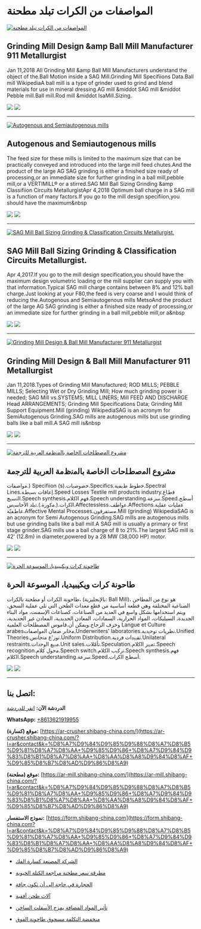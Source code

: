 # المواصفات من الكرات تبلد مطحنة

<a href="https://swt.shibang-china.com/?l=ar&img&k=%D8%A7%D9%84%D9%85%D9%88%D8%A7%D8%B5%D9%81%D8%A7%D8%AA+%D9%85%D9%86+%D8%A7%D9%84%D9%83%D8%B1%D8%A7%D8%AA+%D8%AA%D8%A8%D9%84%D8%AF+%D9%85%D8%B7%D8%AD%D9%86%D8%A9" target="_blank">![المواصفات من الكرات تبلد مطحنة](http://static.shibang-china.com/all-800x300/1233.jpg)</a>

## Grinding Mill Design &amp Ball Mill Manufacturer 911 Metallurgist
Jan 11,2018 All Grinding Mill &amp Ball Mill Manufacturers understand the object of the.Ball Motion inside a SAG Mill.Grinding Mill Specifiions Data.Ball mill WikipediaA ball mill is a type of grinder used to grind and blend materials for use in mineral dressing.AG mill &middot SAG mill &middot Pebble mill.Ball mill.Rod mill &middot IsaMill.Sizing.


<a href="https://whatsapp.shibangsoft.com/WhatsApp.php" target="_blank" title="WhatsApp">![](http://static.shibang-china.com/icon/whatsapp.png)</a> <a href="https://swt.shibang-china.com/?l=ar&icon&k=%D8%A7%D9%84%D9%85%D9%88%D8%A7%D8%B5%D9%81%D8%A7%D8%AA+%D9%85%D9%86+%D8%A7%D9%84%D9%83%D8%B1%D8%A7%D8%AA+%D8%AA%D8%A8%D9%84%D8%AF+%D9%85%D8%B7%D8%AD%D9%86%D8%A9" target="_blank">![](http://static.shibang-china.com/icon/chat-ar.png)</a>

---

<a href="https://swt.shibang-china.com/?l=ar&img&k=%D8%A7%D9%84%D9%85%D9%88%D8%A7%D8%B5%D9%81%D8%A7%D8%AA+%D9%85%D9%86+%D8%A7%D9%84%D9%83%D8%B1%D8%A7%D8%AA+%D8%AA%D8%A8%D9%84%D8%AF+%D9%85%D8%B7%D8%AD%D9%86%D8%A9" target="_blank">![Autogenous and Semiautogenous mills](http://static.shibang-china.com/all-800x300/161.jpg)</a>

## Autogenous and Semiautogenous mills
The feed size for these mills is limited to the maximum size that can be practically conveyed and introduced into the large mill feed chutes.And the product of the large AG SAG grinding is either a finished size ready of processing,or an immediate size for further grinding in a ball mill,pebble mill,or a VERTIMILL® or a stirred.SAG Mill Ball Sizing Grinding &amp Classifiion Circuits MetallurgistApr 4,2018 Optimum ball charge in a SAG mill is a function of many factors.If you go to the mill design specifiion,you should have the maximum&nbsp


<a href="https://whatsapp.shibangsoft.com/WhatsApp.php" target="_blank" title="WhatsApp">![](http://static.shibang-china.com/icon/whatsapp.png)</a> <a href="https://swt.shibang-china.com/?l=ar&icon&k=%D8%A7%D9%84%D9%85%D9%88%D8%A7%D8%B5%D9%81%D8%A7%D8%AA+%D9%85%D9%86+%D8%A7%D9%84%D9%83%D8%B1%D8%A7%D8%AA+%D8%AA%D8%A8%D9%84%D8%AF+%D9%85%D8%B7%D8%AD%D9%86%D8%A9" target="_blank">![](http://static.shibang-china.com/icon/chat-ar.png)</a>

---

<a href="https://swt.shibang-china.com/?l=ar&img&k=%D8%A7%D9%84%D9%85%D9%88%D8%A7%D8%B5%D9%81%D8%A7%D8%AA+%D9%85%D9%86+%D8%A7%D9%84%D9%83%D8%B1%D8%A7%D8%AA+%D8%AA%D8%A8%D9%84%D8%AF+%D9%85%D8%B7%D8%AD%D9%86%D8%A9" target="_blank">![SAG Mill Ball Sizing Grinding &amp; Classification Circuits Metallurgist.](http://static.shibang-china.com/all-800x300/360.jpg)</a>

## SAG Mill Ball Sizing Grinding &amp; Classification Circuits Metallurgist.
Apr 4,2017.If you go to the mill design specification,you should have the maximum design volumetric loading or the mill supplier can supply you with that information.Typical SAG mill charge contains between 8% and 12% ball charge.Just looking at your F80,the feed is very coarse and I would think of reducing the.Autogenous and Semiautogenous mills MetsoAnd the product of the large AG SAG grinding is either a finished size ready of processing,or an immediate size for further grinding in a ball mill,pebble mill,or a&nbsp


<a href="https://whatsapp.shibangsoft.com/WhatsApp.php" target="_blank" title="WhatsApp">![](http://static.shibang-china.com/icon/whatsapp.png)</a> <a href="https://swt.shibang-china.com/?l=ar&icon&k=%D8%A7%D9%84%D9%85%D9%88%D8%A7%D8%B5%D9%81%D8%A7%D8%AA+%D9%85%D9%86+%D8%A7%D9%84%D9%83%D8%B1%D8%A7%D8%AA+%D8%AA%D8%A8%D9%84%D8%AF+%D9%85%D8%B7%D8%AD%D9%86%D8%A9" target="_blank">![](http://static.shibang-china.com/icon/chat-ar.png)</a>

---

<a href="https://swt.shibang-china.com/?l=ar&img&k=%D8%A7%D9%84%D9%85%D9%88%D8%A7%D8%B5%D9%81%D8%A7%D8%AA+%D9%85%D9%86+%D8%A7%D9%84%D9%83%D8%B1%D8%A7%D8%AA+%D8%AA%D8%A8%D9%84%D8%AF+%D9%85%D8%B7%D8%AD%D9%86%D8%A9" target="_blank">![Grinding Mill Design &amp; Ball Mill Manufacturer 911 Metallurgist](http://static.shibang-china.com/all-800x300/1440.jpg)</a>

## Grinding Mill Design &amp; Ball Mill Manufacturer 911 Metallurgist
Jan 11,2018.Types of Grinding Mill Manufactured; ROD MILLS; PEBBLE MILLS; Selecting Wet or Dry Grinding Mill; How much grinding power is needed; SAG Mill vs.SYSTEMS; MILL LINERS; Mill FEED AND DISCHARGE Head ARRANGEMENTS; Grinding Mill Specifications Data; Grinding Mill Support Equipment.Mill (grinding) WikipediaSAG is an acronym for SemiAutogenous Grinding.SAG mills are autogenous mills but use grinding balls like a ball mill.A SAG mill is&nbsp


<a href="https://whatsapp.shibangsoft.com/WhatsApp.php" target="_blank" title="WhatsApp">![](http://static.shibang-china.com/icon/whatsapp.png)</a> <a href="https://swt.shibang-china.com/?l=ar&icon&k=%D8%A7%D9%84%D9%85%D9%88%D8%A7%D8%B5%D9%81%D8%A7%D8%AA+%D9%85%D9%86+%D8%A7%D9%84%D9%83%D8%B1%D8%A7%D8%AA+%D8%AA%D8%A8%D9%84%D8%AF+%D9%85%D8%B7%D8%AD%D9%86%D8%A9" target="_blank">![](http://static.shibang-china.com/icon/chat-ar.png)</a>

---

<a href="https://swt.shibang-china.com/?l=ar&img&k=%D8%A7%D9%84%D9%85%D9%88%D8%A7%D8%B5%D9%81%D8%A7%D8%AA+%D9%85%D9%86+%D8%A7%D9%84%D9%83%D8%B1%D8%A7%D8%AA+%D8%AA%D8%A8%D9%84%D8%AF+%D9%85%D8%B7%D8%AD%D9%86%D8%A9" target="_blank">![ﻣﺷروع اﻟﻣﺻطﻠﺣﺎت اﻟﺧﺎﺻﺔ ﺑﺎﻟﻣﻧظﻣﺔ اﻟﻌرﺑﻳﺔ ﻟﻠﺗرﺟﻣﺔ](http://static.shibang-china.com/all-800x300/1157.jpg)</a>

## ﻣﺷروع اﻟﻣﺻطﻠﺣﺎت اﻟﺧﺎﺻﺔ ﺑﺎﻟﻣﻧظﻣﺔ اﻟﻌرﺑﻳﺔ ﻟﻠﺗرﺟﻣﺔ
ﻣواﺻﻔﺎت.) Specifiion (s).ﺧﺻوﺻﻳﺎت.Specifics.ﺧطوط طﻳﻔﻳﺔ.Spectral Lines.إﻋﺎﻗﺎت ﺑﺳﻳطﺔ.Speed Losses Textile mill products industry.ﻗطﺎع اﻟﻧﺳﻳﺞ.Speech synthesis.ﻓﻬم اﻟﻛﻼم.Speech understanding.ﺳرﻋﺔ.Speed.أﺳطﺢ اﻟﻛرات.(.ﻣﻛورة.).ﺗﺑﻠد اﻷﺣﺎﺳﻳس.Affectessless.ﻋواطف.Affections.ﻋﻣﻠﻳﺎت ﻋﻘﻠﻳﺔ ﻋﺎطﻔﻳّﺔ.Affective Mental Processes.ﻣﺳﺗﻔرﻗون.Mill (grinding) WikipediaSAG is an acronym for Semi Autogenous Grinding.SAG mills are autogenous mills but use grinding balls like a ball mill.A SAG mill is usually a primary or first stage grinder.SAG mills use a ball charge of 8 to 21%.The largest SAG mill is 42&#39; (12.8m) in diameter,powered by a 28 MW (38,000 HP) motor.


<a href="https://whatsapp.shibangsoft.com/WhatsApp.php" target="_blank" title="WhatsApp">![](http://static.shibang-china.com/icon/whatsapp.png)</a> <a href="https://swt.shibang-china.com/?l=ar&icon&k=%D8%A7%D9%84%D9%85%D9%88%D8%A7%D8%B5%D9%81%D8%A7%D8%AA+%D9%85%D9%86+%D8%A7%D9%84%D9%83%D8%B1%D8%A7%D8%AA+%D8%AA%D8%A8%D9%84%D8%AF+%D9%85%D8%B7%D8%AD%D9%86%D8%A9" target="_blank">![](http://static.shibang-china.com/icon/chat-ar.png)</a>

---

<a href="https://swt.shibang-china.com/?l=ar&img&k=%D8%A7%D9%84%D9%85%D9%88%D8%A7%D8%B5%D9%81%D8%A7%D8%AA+%D9%85%D9%86+%D8%A7%D9%84%D9%83%D8%B1%D8%A7%D8%AA+%D8%AA%D8%A8%D9%84%D8%AF+%D9%85%D8%B7%D8%AD%D9%86%D8%A9" target="_blank">![طاحونة كرات ويكيبيديا، الموسوعة الحرة](http://static.shibang-china.com/all-800x300/1090.jpg)</a>

## طاحونة كرات ويكيبيديا، الموسوعة الحرة
طاحونة الكرات أو مطحنة بالكرات، (بالإنجليزية: Ball Mill)، هو نوع من المطاحن الصناعية المختلفة وهي قطعة أساسية من قطع معدات الطحن التي تلي عملية السحق، ويتم استخدامها بشكل واسع في العديد من الصناعات، كصناعات الإسمنت، مواد البناء الجديدة، السيليكات، المواد الحرارية، السمادات، المعادن الحديدية، المعادن غير الحديدية، وخزف الزجاج.ويمكن أن.قاموس المصطلحات العلمية Langue et Culture arabesﻣﺧﺎﺑر ﺿﻣﺎن اﻟﻣواﺻﻔﺎت.Underwriters&#39; laboratories.ﻧظرﻳﺎت ﺗوﺣﻳدﻳﺔ.Unified Theories.ﺗوزﱡع ﻣﺗﺟﺎﻧس.Uniform Distribution.ﺗﻘﻳﻳدات ﻓردﻳﺔ.Unilateral restraints.ﻣﺑﻳﻊ اﻟوﺣدات.Unit sales.ﺗﺄﻣّﻼت.Speculation.ﺗﻣﻳﻳز اﻟﻛﻼم.Speech recognition.ﻣﺣوﻝ ﻛﻼم.Speech switch.ﺗرﻛﻳب اﻟﻛﻼم.Speech synthesis.ﻓﻬم اﻟﻛﻼم.Speech understanding.ﺳرﻋﺔ.Speed.أﺳطﺢ اﻟﻛرات.


<a href="https://whatsapp.shibangsoft.com/WhatsApp.php" target="_blank" title="WhatsApp">![](http://static.shibang-china.com/icon/whatsapp.png)</a> <a href="https://swt.shibang-china.com/?l=ar&icon&k=%D8%A7%D9%84%D9%85%D9%88%D8%A7%D8%B5%D9%81%D8%A7%D8%AA+%D9%85%D9%86+%D8%A7%D9%84%D9%83%D8%B1%D8%A7%D8%AA+%D8%AA%D8%A8%D9%84%D8%AF+%D9%85%D8%B7%D8%AD%D9%86%D8%A9" target="_blank">![](http://static.shibang-china.com/icon/chat-ar.png)</a>

---
## اتصل بنا:

**الدردشة الآن:** [انقر للدردشة](https://swt.shibang-china.com?l=ar&contact&k=%D8%A7%D9%84%D9%85%D9%88%D8%A7%D8%B5%D9%81%D8%A7%D8%AA+%D9%85%D9%86+%D8%A7%D9%84%D9%83%D8%B1%D8%A7%D8%AA+%D8%AA%D8%A8%D9%84%D8%AF+%D9%85%D8%B7%D8%AD%D9%86%D8%A9)

**WhatsApp:**  [+8613621919955](https://whatsapp.shibangsoft.com/WhatsApp.php)

**موقع (كسارة):** [https://ar-crusher.shibang-china.com/](https://ar-crusher.shibang-china.com/?l=ar&contact&k=%D8%A7%D9%84%D9%85%D9%88%D8%A7%D8%B5%D9%81%D8%A7%D8%AA+%D9%85%D9%86+%D8%A7%D9%84%D9%83%D8%B1%D8%A7%D8%AA+%D8%AA%D8%A8%D9%84%D8%AF+%D9%85%D8%B7%D8%AD%D9%86%D8%A9)

**موقع (مطحنة):** [https://ar-mill.shibang-china.com/](https://ar-mill.shibang-china.com/?l=ar&contact&k=%D8%A7%D9%84%D9%85%D9%88%D8%A7%D8%B5%D9%81%D8%A7%D8%AA+%D9%85%D9%86+%D8%A7%D9%84%D9%83%D8%B1%D8%A7%D8%AA+%D8%AA%D8%A8%D9%84%D8%AF+%D9%85%D8%B7%D8%AD%D9%86%D8%A9)

**نموذج الاستفسار:** [https://form.shibang-china.com](https://form.shibang-china.com?l=ar&contact&k=%D8%A7%D9%84%D9%85%D9%88%D8%A7%D8%B5%D9%81%D8%A7%D8%AA+%D9%85%D9%86+%D8%A7%D9%84%D9%83%D8%B1%D8%A7%D8%AA+%D8%AA%D8%A8%D9%84%D8%AF+%D9%85%D8%B7%D8%AD%D9%86%D8%A9)

* [الشركة المصنعة كسارة الفك](../28/%D8%A7%D9%84%D8%B4%D8%B1%D9%83%D8%A9%20%D8%A7%D9%84%D9%85%D8%B5%D9%86%D8%B9%D8%A9%20%D9%83%D8%B3%D8%A7%D8%B1%D8%A9%20%D8%A7%D9%84%D9%81%D9%83.md)

* [مطرقة سعر مطحنة مراجعة الكتلة الحيوية](../30/%D9%85%D8%B7%D8%B1%D9%82%D8%A9%20%D8%B3%D8%B9%D8%B1%20%D9%85%D8%B7%D8%AD%D9%86%D8%A9%20%D9%85%D8%B1%D8%A7%D8%AC%D8%B9%D8%A9%20%D8%A7%D9%84%D9%83%D8%AA%D9%84%D8%A9%20%D8%A7%D9%84%D8%AD%D9%8A%D9%88%D9%8A%D8%A9.md)

* [الحجارة في حاجة إلى أن تكون جافة](../30/%D8%A7%D9%84%D8%AD%D8%AC%D8%A7%D8%B1%D8%A9%20%D9%81%D9%8A%20%D8%AD%D8%A7%D8%AC%D8%A9%20%D8%A5%D9%84%D9%89%20%D8%A3%D9%86%20%D8%AA%D9%83%D9%88%D9%86%20%D8%AC%D8%A7%D9%81%D8%A9.md)

* [آلات طحن أفقية](../30/%D8%A2%D9%84%D8%A7%D8%AA%20%D8%B7%D8%AD%D9%86%20%D8%A3%D9%81%D9%82%D9%8A%D8%A9.md)

* [تأثير المواد المضافة يمزج الأسفلت الساخن](../29/%D8%AA%D8%A3%D8%AB%D9%8A%D8%B1%20%D8%A7%D9%84%D9%85%D9%88%D8%A7%D8%AF%20%D8%A7%D9%84%D9%85%D8%B6%D8%A7%D9%81%D8%A9%20%D9%8A%D9%85%D8%B2%D8%AC%20%D8%A7%D9%84%D8%A3%D8%B3%D9%81%D9%84%D8%AA%20%D8%A7%D9%84%D8%B3%D8%A7%D8%AE%D9%86.md)

* [منخفضة التكلفة مسحوق طاحونة الفوق](../29/%D9%85%D9%86%D8%AE%D9%81%D8%B6%D8%A9%20%D8%A7%D9%84%D8%AA%D9%83%D9%84%D9%81%D8%A9%20%D9%85%D8%B3%D8%AD%D9%88%D9%82%20%D8%B7%D8%A7%D8%AD%D9%88%D9%86%D8%A9%20%D8%A7%D9%84%D9%81%D9%88%D9%82.md)